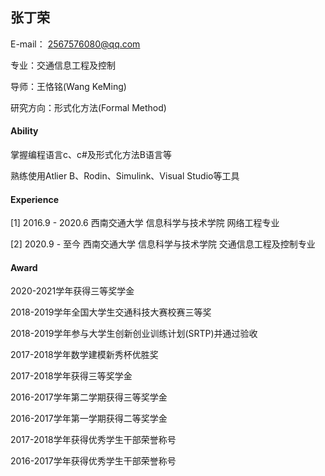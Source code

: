 ## 张丁荣

E-mail： 2567576080@qq.com

专业：交通信息工程及控制

导师：王恪铭(Wang KeMing)

研究方向：形式化方法(Formal Method)

#### Ability

掌握编程语言c、c#及形式化方法B语言等

熟练使用Atlier B、Rodin、Simulink、Visual Studio等工具


#### Experience

[1] 2016.9 - 2020.6 西南交通大学 信息科学与技术学院 网络工程专业

[2] 2020.9 - 至今 西南交通大学 信息科学与技术学院 交通信息工程及控制专业


#### Award

2020-2021学年获得三等奖学金

2018-2019学年全国大学生交通科技大赛校赛三等奖

2018-2019学年参与大学生创新创业训练计划(SRTP)并通过验收

2017-2018学年数学建模新秀杯优胜奖

2017-2018学年获得三等奖学金

2016-2017学年第二学期获得三等奖学金

2016-2017学年第一学期获得二等奖学金

2017-2018学年获得优秀学生干部荣誉称号

2016-2017学年获得优秀学生干部荣誉称号


